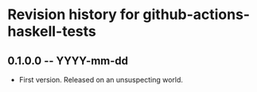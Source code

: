 # Revision history for github-actions-haskell-tests

## 0.1.0.0 -- YYYY-mm-dd

* First version. Released on an unsuspecting world.

